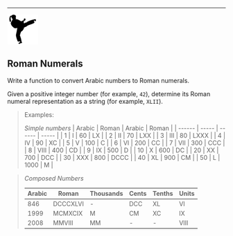 
---
![](../kata.png)

## Roman Numerals

Write a function to convert Arabic numbers to Roman numerals.

Given a positive integer number (for example, `42`), determine its Roman numeral representation as a string (for example, `XLII`).

> Examples:
>
>
> *Simple numbers*
>| Arabic | Roman | Arabic | Roman |
>| ------ | ----- | ------ | ----- |
>| 1      | I     | 60     | LX    |
>| 2      | II    | 70     | LXX   |
>| 3      | III   | 80     | LXXX  |
>| 4      | IV    | 90     | XC    |
>| 5      | V     | 100    | C     |
>| 6      | VI    | 200    | CC    |
>| 7      | VII   | 300    | CCC   |
>| 8      | VIII  | 400    | CD    |
>| 9      | IX    | 500    | D     |
>| 10     | X     | 600    | DC    |
>| 20     | XX    | 700    | DCC   |
>| 30     | XXX   | 800    | DCCC  |
>| 40     | XL    | 900    | CM    |
>| 50     | L     | 1000   | M     |
>

>*Composed Numbers*
>
>| Arabic | Roman    | Thousands | Cents | Tenths | Units |
>| ------ | -------- | --------- | ----- | ------ | ----- |
>| 846    | DCCCXLVI | -         | DCC   | XL     | VI    |
>| 1999   | MCMXCIX  | M         | CM    | XC     | IX    |
>| 2008   | MMVIII   | MM        | -     | -      | VIII  |




